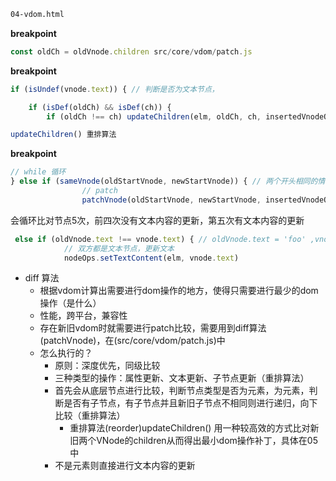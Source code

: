 ```html
04-vdom.html
```

**breakpoint** 

```js
const oldCh = oldVnode.children src/core/vdom/patch.js
```

**breakpoint** 

```js
if (isUndef(vnode.text)) { // 判断是否为文本节点，

    if (isDef(oldCh) && isDef(ch)) {
 		if (oldCh !== ch) updateChildren(elm, oldCh, ch, insertedVnodeQueue, removeOnly)

updateChildren() 重排算法
```



**breakpoint**

```js
// while 循环
} else if (sameVnode(oldStartVnode, newStartVnode)) { // 两个开头相同的情况
				// patch 
				patchVnode(oldStartVnode, newStartVnode, insertedVnodeQueue, newCh, newStartIdx)
```



会循环比对节点5次，前四次没有文本内容的更新，第五次有文本内容的更新

```js
 else if (oldVnode.text !== vnode.text) { // oldVnode.text = 'foo' ,vnode.text = 'fooooo'
			// 双方都是文本节点，更新文本
			nodeOps.setTextContent(elm, vnode.text)
```



- diff 算法
  - 根据vdom计算出需要进行dom操作的地方，使得只需要进行最少的dom操作（是什么）
  - 性能，跨平台，兼容性
  - 存在新旧vdom时就需要进行patch比较，需要用到diff算法(patchVnode)，在(src/core/vdom/patch.js)中
  - 怎么执行的？
    - 原则：深度优先，同级比较
    - 三种类型的操作：属性更新、文本更新、子节点更新（重排算法）
    - 首先会从底层节点进行比较，判断节点类型是否为元素，为元素，判断是否有子节点，有子节点并且新旧子节点不相同则进行递归，向下比较（重排算法）
      - 重排算法(reorder)updateChildren()  用一种较高效的方式比对新旧两个VNode的children从而得出最小dom操作补丁，具体在05中
    - 不是元素则直接进行文本内容的更新

